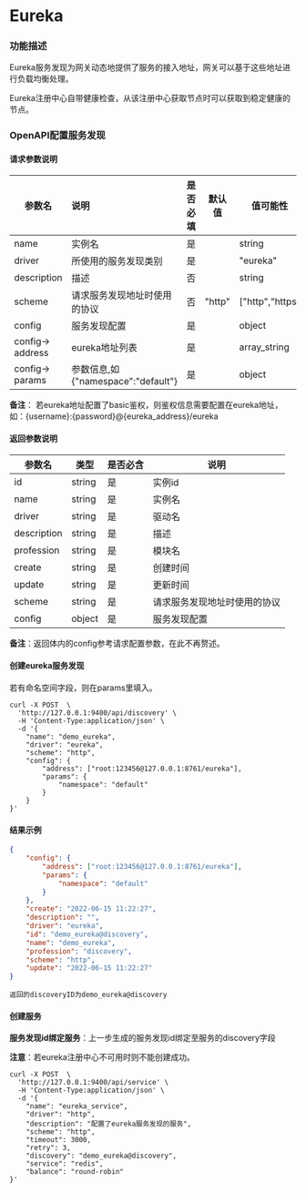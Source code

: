 # Eureka

### 功能描述

Eureka服务发现为网关动态地提供了服务的接入地址，网关可以基于这些地址进行负载均衡处理。

Eureka注册中心自带健康检查，从该注册中心获取节点时可以获取到稳定健康的节点。



### OpenAPI配置服务发现

#### 请求参数说明

| 参数名           | 说明                               | 是否必填 | 默认值 | 值可能性        |
| ---------------- | :--------------------------------- | -------- | ------ | --------------- |
| name             | 实例名                             | 是       |        | string          |
| driver           | 所使用的服务发现类别               | 是       |        | "eureka"        |
| description      | 描述                               | 否       |        | string          |
| scheme           | 请求服务发现地址时使用的协议       | 否       | "http" | ["http","https] |
| config           | 服务发现配置                       | 是       |        | object          |
| config-> address | eureka地址列表                     | 是       |        | array_string    |
| config-> params  | 参数信息,如{"namespace":"default"} | 是       |        | object          |

**备注**： 若eureka地址配置了basic鉴权，则鉴权信息需要配置在eureka地址，如：{username}:{password}@{eureka_address}/eureka



#### 返回参数说明


| 参数名      | 类型   | 是否必含 | 说明                         |
| ----------- | ------ | -------- | ---------------------------- |
| id          | string | 是       | 实例id                       |
| name        | string | 是       | 实例名                       |
| driver      | string | 是       | 驱动名                       |
| description | string | 是       | 描述                         |
| profession  | string | 是       | 模块名                       |
| create      | string | 是       | 创建时间                     |
| update      | string | 是       | 更新时间                     |
| scheme      | string | 是       | 请求服务发现地址时使用的协议 |
| config      | object | 是       | 服务发现配置                 |

**备注**：返回体内的config参考请求配置参数，在此不再赘述。



#### 创建eureka服务发现

若有命名空间字段，则在params里填入。

```shell
curl -X POST  \
  'http://127.0.0.1:9400/api/discovery' \
  -H 'Content-Type:application/json' \
  -d '{
  	"name": "demo_eureka",
	"driver": "eureka",
	"scheme": "http",
	"config": {
		"address": ["root:123456@127.0.0.1:8761/eureka"],
		"params": {
			"namespace": "default"
		}
	}
}'
```



#### 结果示例

```json
{
	"config": {
		"address": ["root:123456@127.0.0.1:8761/eureka"],
		"params": {
			"namespace": "default"
		}
	},
	"create": "2022-06-15 11:22:27",
	"description": "",
	"driver": "eureka",
	"id": "demo_eureka@discovery",
	"name": "demo_eureka",
	"profession": "discovery",
	"scheme": "http",
	"update": "2022-06-15 11:22:27"
}
```

```
返回的discoveryID为demo_eureka@discovery
```



#### 创建服务

**服务发现id绑定服务**：上一步生成的服务发现id绑定至服务的discovery字段

**注意**：若eureka注册中心不可用时则不能创建成功。

```shell
curl -X POST  \
  'http://127.0.0.1:9400/api/service' \
  -H 'Content-Type:application/json' \
  -d '{
	"name": "eureka_service",
	"driver": "http",
	"description": "配置了eureka服务发现的服务",
	"scheme": "http",
	"timeout": 3000,
	"retry": 3,
	"discovery": "demo_eureka@discovery",
	"service": "redis",
	"balance": "round-robin"
}'
```





